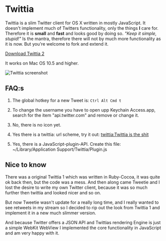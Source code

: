 Twittia
=======

Twittia is a slim Twitter client for OS X written in mostly JavaScript.
It doesn't implement much of Twitters functionality, only the things **I**
care for. Therefore it is **small** and **fast** and looks good
by doing so. _"Keep it simple, stupid!"_ Is the mantra, therefore there
will not by much more functionality as it is now. But you're welcome to
fork and extend it.

[Download Twittia 2](http://github.com/downloads/jeena/Twittia/Twittia.app.zip)

It works on Mac OS 10.5 and higher.

![Twittia screenshot](http://github.com/downloads/jeena/Twittia/Screen-shot.png)

FAQ:s
-----

1. The global hotkey for a new Tweet is: `Ctrl Alt Cmd t`

2. To change the username you have to open upp Keychain Access.app,
   search for the item "api.twitter.com" and remove or change it.

3. No, there is no icon yet.

4. Yes there is a twittia: url scheme, try it out:
   [twittia:Twittia is the shit](http://twittia.istheshit.net/)
   
5. Yes, there is a JavaScript-plugin-API. Create this file:
   ~/Library/Application Support/Twittia/Plugin.js


Nice to know
------------

There was a original Twittia 1 which was written in Ruby-Cocoa, it was
quite ok back then, but the code was a mess. And then along came
Tweetie and I lost the desire to write my own Twitter client, because
it was so much further then twittia and looked nicer and so on.

But now Tweetie wasn't update for a really long time, and I really
wanted to see retweets in my stream so I decided to rip out the look
from Twittia 1 and implement it in a new much slimmer version.

And because Twitter offers a JSON API and Twittias rendering Engine is
just a simple WebKit WebView I implemented the core functionality in
JavaScript and am very happy with it.